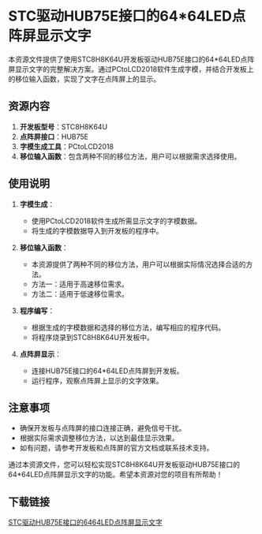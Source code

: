 # STC驱动HUB75E接口的64*64LED点阵屏显示文字

本资源文件提供了使用STC8H8K64U开发板驱动HUB75E接口的64*64LED点阵屏显示文字的完整解决方案。通过PCtoLCD2018软件生成字模，并结合开发板上的移位输入函数，实现了文字在点阵屏上的显示。

## 资源内容

1. **开发板型号**：STC8H8K64U
2. **点阵屏接口**：HUB75E
3. **字模生成工具**：PCtoLCD2018
4. **移位输入函数**：包含两种不同的移位方法，用户可以根据需求选择使用。

## 使用说明

1. **字模生成**：
   - 使用PCtoLCD2018软件生成所需显示文字的字模数据。
   - 将生成的字模数据导入到开发板的程序中。

2. **移位输入函数**：
   - 本资源提供了两种不同的移位方法，用户可以根据实际情况选择合适的方法。
   - 方法一：适用于高速移位需求。
   - 方法二：适用于低速移位需求。

3. **程序编写**：
   - 根据生成的字模数据和选择的移位方法，编写相应的程序代码。
   - 将程序烧录到STC8H8K64U开发板中。

4. **点阵屏显示**：
   - 连接HUB75E接口的64*64LED点阵屏到开发板。
   - 运行程序，观察点阵屏上显示的文字效果。

## 注意事项

- 确保开发板与点阵屏的接口连接正确，避免信号干扰。
- 根据实际需求调整移位方法，以达到最佳显示效果。
- 如有问题，请参考开发板和点阵屏的官方文档或联系技术支持。

通过本资源文件，您可以轻松实现STC8H8K64U开发板驱动HUB75E接口的64*64LED点阵屏显示文字的功能。希望本资源对您的项目有所帮助！

## 下载链接

[STC驱动HUB75E接口的6464LED点阵屏显示文字](https://pan.quark.cn/s/63c6ec263ac6)